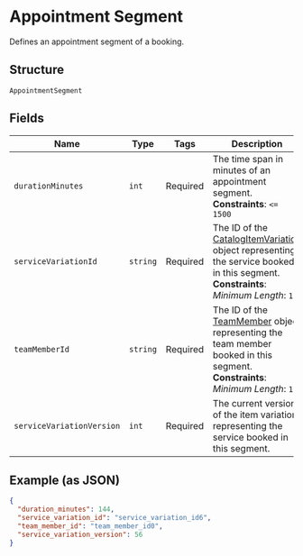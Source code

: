 
# Appointment Segment

Defines an appointment segment of a booking.

## Structure

`AppointmentSegment`

## Fields

| Name | Type | Tags | Description | Getter | Setter |
|  --- | --- | --- | --- | --- | --- |
| `durationMinutes` | `int` | Required | The time span in minutes of an appointment segment.<br>**Constraints**: `<= 1500` | getDurationMinutes(): int | setDurationMinutes(int durationMinutes): void |
| `serviceVariationId` | `string` | Required | The ID of the [CatalogItemVariation](#type-CatalogItemVariation) object representing the service booked in this segment.<br>**Constraints**: *Minimum Length*: `1` | getServiceVariationId(): string | setServiceVariationId(string serviceVariationId): void |
| `teamMemberId` | `string` | Required | The ID of the [TeamMember](#type-TeamMember) object representing the team member booked in this segment.<br>**Constraints**: *Minimum Length*: `1` | getTeamMemberId(): string | setTeamMemberId(string teamMemberId): void |
| `serviceVariationVersion` | `int` | Required | The current version of the item variation representing the service booked in this segment. | getServiceVariationVersion(): int | setServiceVariationVersion(int serviceVariationVersion): void |

## Example (as JSON)

```json
{
  "duration_minutes": 144,
  "service_variation_id": "service_variation_id6",
  "team_member_id": "team_member_id0",
  "service_variation_version": 56
}
```

